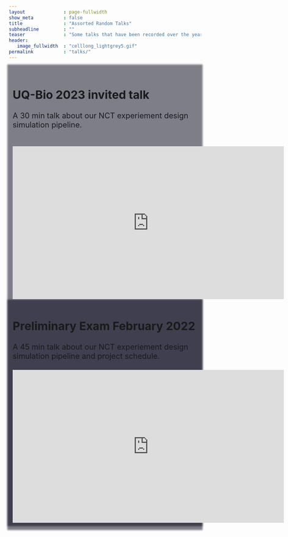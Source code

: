 ```yaml
---
layout              : page-fullwidth
show_meta           : false
title               : "Assorted Random Talks"
subheadline         : ""
teaser              : "Some talks that have been recorded over the years"
header:
   image_fullwidth  : "celllong_lightgrey5.gif"
permalink           : "talks/"
---
```



<div class="row" style="font-size: 20px; z-index: -1; background: rgba(0,0,22,.5); padding-left: 0px; padding-top: 10px; padding-right: 0x; padding-bottom: 10px; box-shadow: 0 0 4px 4px rgba(0,0,22,.5);">    

<div class="row" style="font-size: 20px; z-index: -1;  padding-left: 10px; padding-top: 5px; padding-right: 10px; padding-bottom: 5px; margin: 0px;">  
   <h2> UQ-Bio 2023 invited talk </h2>

   A 30 min talk about our NCT experiement design simulation pipeline.<br>&nbsp; 

   <div class="flex-video">
   <iframe width="711" height="400" src="https://www.youtube.com/embed/R1XMaHGBYQo" title="uqbio2023 invited talk" frameborder="0" allow="accelerometer; autoplay; clipboard-write; encrypted-media; gyroscope; picture-in-picture; web-share" allowfullscreen></iframe>
   </div>
</div>

<div class="row" style="font-size: 20px; z-index: -1; background: rgba(0,0,22,.5); padding-left: 10px; padding-top: 5px; padding-right: 0px; padding-bottom: 5px; box-shadow: 0 0 4px 4px rgba(0,0,22,.5); margin: 0px;">    
      <h2> Preliminary Exam February 2022</h2>
         A 45 min talk about our NCT experiement design simulation pipeline and project schedule.<br>&nbsp; 
      <div class="flex-video">
         <iframe width="711" height="400" src="https://www.youtube.com/embed/a5QBdKif6xc" title="wsr prelim NCT multiplexing feb 3 2022" frameborder="0" allow="accelerometer; autoplay; clipboard-write; encrypted-media; gyroscope; picture-in-picture; web-share" allowfullscreen></iframe>
      </div>
</div>

